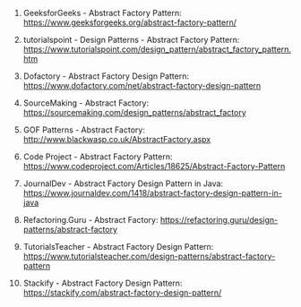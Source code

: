 

1. GeeksforGeeks - Abstract Factory Pattern:
https://www.geeksforgeeks.org/abstract-factory-pattern/

2. tutorialspoint - Design Patterns - Abstract Factory Pattern:
https://www.tutorialspoint.com/design_pattern/abstract_factory_pattern.htm

3. Dofactory - Abstract Factory Design Pattern:
https://www.dofactory.com/net/abstract-factory-design-pattern

4. SourceMaking - Abstract Factory:
https://sourcemaking.com/design_patterns/abstract_factory

5. GOF Patterns - Abstract Factory:
http://www.blackwasp.co.uk/AbstractFactory.aspx

6. Code Project - Abstract Factory Pattern:
https://www.codeproject.com/Articles/18625/Abstract-Factory-Pattern

7. JournalDev - Abstract Factory Design Pattern in Java:
https://www.journaldev.com/1418/abstract-factory-design-pattern-in-java

8. Refactoring.Guru - Abstract Factory:
https://refactoring.guru/design-patterns/abstract-factory

9. TutorialsTeacher - Abstract Factory Design Pattern:
https://www.tutorialsteacher.com/design-patterns/abstract-factory-pattern

10. Stackify - Abstract Factory Design Pattern:
https://stackify.com/abstract-factory-design-pattern/